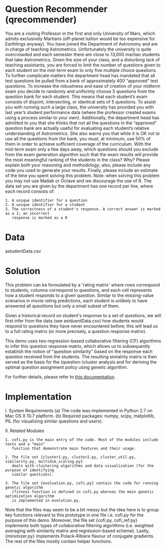 
Question Recommender (qrecommender)
===================================

You are a visiting Professor in the first and only University of Mars, which admits exclusively
Martians (off-planet tuition would be too expensive for Earthlings anyway). You have joined the
Department of Astronomy and are in charge of teaching Astrometrics. Unfortunately the
university is quite overcrowded and each semester there are close to 13,000 martian students
that take Astrometrics.
Given the size of your class, and a disturbing lack of teaching assistants, you are forced to limit
the number of questions given to each student on the mid-term exam to only five multiple choice
questions. To further complicate matters the department head has mandated that all test
questions be pulled from a bank of approximately 400 “approved” test questions. To increase
the robustness and ease of creation of your midterm exam you decide to randomly and
uniformly choose 5 questions from the question bank for each student. This means that each
student’s exam consists of disjoint, intersecting, or identical sets of 5 questions.
To assist you with running such a large class, the university has provided you with last year’s
student performance data (where the professor created exams using a process similar to your
own). Additionally, the department head has admitted to you that she thinks that not all the
questions in the “approved” question bank are actually useful for evaluating each student’s
relative understanding of Astrometrics. She also warns you that while it is OK not to use all the
questions from the bank, you must, at minimum, use 50% of them in order to achieve sufficient
coverage of the curriculum.
With the mid-term exam only a few days away, which questions should you exclude from the
exam generation algorithm such that the exam results will provide the most meaningful ranking
of the students in the class? Why? Please explain both your reasoning and methodology; also,
please include any code you used to generate your results. Finally, please include an estimate
of the time you spent solving this problem. Note: when solving this problem you may not use
Matlab or Octave and we discourage the use of R.
The data set you are given by the department has one record per line, where each record
consists of:

    1. A unique identifier for a question
    2. A unique identifier for a student
    3. The correctness of a student's response. A correct answer is marked as a 1; an incorrect
       response is marked as a 0


Data
====
astudentData.csv


Solution
========
This problem can be formulated by a 'rating matrix' where rows correspond to students, 
columns correspond to questions, and each cell represents how a student responds to 
a given question. Similar to the missing-value scenarios in movie rating predictions, 
each student is unlikely to have answered all quesitions but only a small subset of them.  

Given a historical record on student's response to a set of questions, we will first 
infer from the data (see astduentData.csv) how students would respond to questions they 
have never encountered before; this will lead us to a full rating matrix (or more precisely, 
a question response matrix).

This demo uses two regression-based collaborative filtering (CF) algorithms to infer this 
question response matrix, which allows us to subsequently establish the notion of 
"question similarity" based on the response each question received from the students. The 
resulting simialrity matrix is then served as the basis for the (question-)cluster analysis 
and for deriving the optimal question assignment policy using genetic algorithm.

For further details, please refer to [this documentation](https://drive.google.com/file/d/1Tv7_fl-UpqEFgxXP0nA7y1g9Q3W7uQAt/view?usp=sharing).


Implementation
==============

I. System Requirements
    (a) The code was implemented in Python 2.7 on Mac OS X 10.7 platform.
    (b) Required packages: numpy, scipy, matplotlib, PIL (for visualizing similar questions and
users).

II. Related Modules

    1. cofi.py is the main entry of the code. Most of the modules include tests and a "main"
       function that demonstrate main features and their usage. 

    2. The file set {cluster1.py, cluster2.py, cluster_util.py, similarity.py, multidim_scaling.py} 
       deals with clustering algorithms and data visualization (for the purpose of identifying 
       similar questions). 

    3. The file set {evoluation.py, cofi.py} contain the code for running genetic algorithm 
       (fitness function is defined in cofi.py whereas the main genetic optimization algorithm 
       is implemented in evolution.py. 

Note that the files may seem to be a bit messy but the idea here is to group key
functions relevant to this prototype in one file i.e. cofi.py for the purpose of this demo. 
Moreover, the file set {cofi.py, cofi_ref.py} implements both types of collaborative filtering algorithms (i.e.
weighted averaging with similarity matrix and regression-based scheme). Lastly, {minimizer.py}
implements Polack-Ribiere flavour of conjugate gradients. The rest of the files mostly contain
helper functions.



